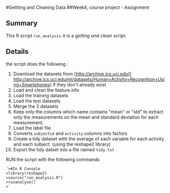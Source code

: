
#Gettting and Cleaning Data
##Week4, course project - Assignment

## Summary
This R script `run_analysis.R` is a _getting and clean_ script. 

## Details
the script does the following :

1. Download the datasets from [http://archive.ics.uci.edu](                 http://archive.ics.uci.edu/ml/datasets/Human+Activity+Recognition+Using+Smartphones) if they don't already exist
2. Load and clean the feature info
3. Load the training datasets
4. Load the test datasets
5. Merge the 2 datasets
6. Keep only the columns which name contains "mean" or "std" to extract only the measurements on the mean and standard deviation for each measurement. 
7. Load the label file
8. Converts `subjectid` and `activity` columns into factors
9. Create a tidy dataset with the average of each variable for each activity and each subject. (using the reshape2 library)
10. Export the tidy datset into a file named `tidy.txt` 

RUN the script with the following commands

    `>#In R Console
    >library(reshape2)
    >source("run_analysis.R")
    >runanalyse()
    >` 
    